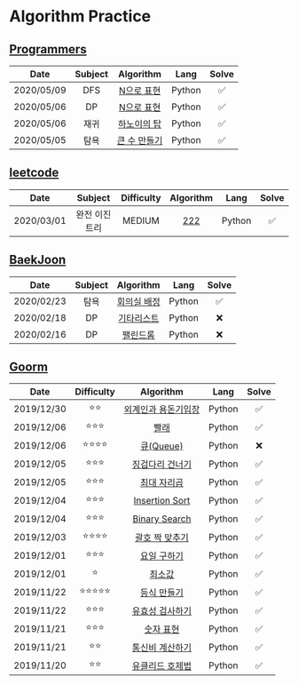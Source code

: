 # Algorithm Practice

## [Programmers](https://programmers.co.kr/)

|    Date    | Subject |                       Algorithm                       |  Lang  | Solve |
| :--------: | :-----: | :---------------------------------------------------: | :----: | :---: |
| 2020/05/09 |   DFS    |   [N으로 표현](./programmers/solved/여행경로/README.md)   | Python |   ✅   |
| 2020/05/06 |   DP    |   [N으로 표현](./programmers/solved/N으로%20표현/README.md)   | Python |   ✅   |
| 2020/05/06 |   재귀    |   [하노이의 탑](./programmers/solved/하노이의%20탑/README.md)   | Python |   ✅   |
| 2020/05/05 |   탐욕    | [큰 수 만들기](./programmers/solved/큰%20수%20만들기/README.md) | Python |   ✅   |


## [leetcode](https://leetcode.com/)

|    Date    | Subject  | Difficulty |               Algorithm                |  Lang  | Solve |
| :--------: | :------: | :--------: | :------------------------------------: | :----: | :---: |
| 2020/03/01 | 완전 이진 트리 |   MEDIUM   | [222](./leetcode/solved/222/README.md) | Python |   ✅   |

## [BaekJoon](https://www.acmicpc.net/)

|    Date    | Subject |                   Algorithm                    |  Lang  | Solve |
| :--------: | :-----: | :--------------------------------------------: | :----: | :---: |
| 2020/02/23 |   탐욕    | [회의실 배정](./baekjoon/solved/회의실%20배정/README.md) | Python |   ✅   |
| 2020/02/18 |   DP    |  [기타리스트](./baekjoon/not-yet/기타리스트/README.md)   | Python |   ❌   |
| 2020/02/16 |   DP    |   [팰린드롬](./baekjoon/not-yet/팰린드롬/README.md)    | Python |   ❌   |

## [Goorm](https://level.goorm.io/)

|    Date    |           Difficulty           |                          Algorithm                          |  Lang  | Solve |
| :--------: | :----------------------------: | :---------------------------------------------------------: | :----: | :---: |
| 2019/12/30 |          :star::star:          |     [외계인과 용돈기입장](./goorm/solved/외계인과%20용돈기입장/README.md)     | Python |   ✅   |
| 2019/12/06 |       :star::star::star:       |              [빨래](./goorm/solved/빨래/README.md)              | Python |   ✅   |
| 2019/12/06 |    :star::star::star::star:    |      [큐(Queue)](<./goorm/not-yet/큐(Queue)/README.md>)       | Python |   ❌   |
| 2019/12/05 |       :star::star::star:       |       [징검다리 건너기](./goorm/solved/징검다리%20건너기/README.md)       | Python |   ✅   |
| 2019/12/05 |       :star::star::star:       |         [최대 자리곱](./goorm/solved/최대%20자리곱/README.md)         | Python |   ✅   |
| 2019/12/04 |       :star::star::star:       | [Insertion Sort](./goorm/solved/Insertion%20Sort/README.md) | Python |   ✅   |
| 2019/12/04 |       :star::star::star:       |  [Binary Search](./goorm/solved/Binary%20Search/README.md)  | Python |   ✅   |
| 2019/12/03 |    :star::star::star::star:    |      [괄호 짝 맞추기](./goorm/solved/괄호%20짝%20맞추기/README.md)      | Python |   ✅   |
| 2019/12/01 |       :star::star::star:       |         [요일 구하기](./goorm/solved/요일%20구하기/README.md)         | Python |   ✅   |
| 2019/12/01 |             :star:             |             [최소값](./goorm/solved/최소값/README.md)             | Python |   ✅   |
| 2019/11/22 | :star::star::star::star::star: |         [등식 만들기](./goorm/solved/등식%20만들기/README.md)         | Python |   ✅   |
| 2019/11/22 |       :star::star::star:       |       [유효성 검사하기](./goorm/solved/유효성%20검사하기/README.md)       | Python |   ✅   |
| 2019/11/21 |       :star::star::star:       |          [숫자 표현](./goorm/solved/숫자%20표현/README.md)          | Python |   ✅   |
| 2019/11/21 |          :star::star:          |       [통신비 계산하기](./goorm/solved/통신비%20계산하기/README.md)       | Python |   ✅   |
| 2019/11/20 |          :star::star:          |       [유클리드 호제법](./goorm/solved/유클리드%20호제법/README.md)       | Python |   ✅   |
